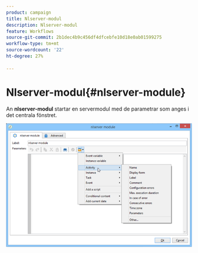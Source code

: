 ```yaml
---
product: campaign
title: Nlserver-modul
description: Nlserver-modul
feature: Workflows
source-git-commit: 2b1dec4b9c456df4dfcebfe10d18e0ab01599275
workflow-type: tm+mt
source-wordcount: '22'
ht-degree: 27%

---
```


# Nlserver-modul{#nlserver-module}



An **nlserver-modul** startar en servermodul med de parametrar som anges i det centrala fönstret.

![](assets/nlserver_module_edit.png)
